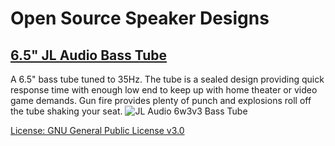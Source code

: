 # Open Source Speaker Designs

## [6.5" JL Audio Bass Tube](https://github.com/BryceAshey/speaker-designs/tree/master/JLAudio_6W3v3-4)
A 6.5" bass tube tuned to 35Hz. The tube is a sealed design providing quick response time with enough low end to keep up with home theater or video game demands. Gun fire provides plenty of punch and explosions roll off the tube shaking your seat.
![JL Audio 6w3v3 Bass Tube](https://imgur.com/gallery/DWx6L8p)

[License: GNU General Public License v3.0](https://github.com/BryceAshey/speaker-designs/blob/master/LICENSE)
